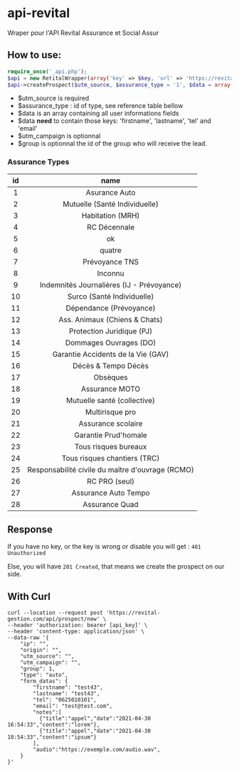 # api-revital
Wraper pour l'API Revital Assurance et Social Assur


## How to use: 
```php
require_once('_api.php');
$api = new RetitalWrapper(array('key' => $key, 'url' => 'https://revital-gestion.com/api'));
$api->createProspect($utm_source, $assurance_type = '1', $data = array(), $utm_campaign = '', $group = 1);
```

* $utm_source is required
* $assurance_type : id of type, see reference table bellow
* $data is an array containing all user informations fields
* $data **need** to contain those keys: 'firstname', 'lastname', 'tel' and 'email'
* $utm_campaign is optionnal
* $group is optionnal the id of the group who will receive the lead.

### Assurance Types

| id |                       name                       |
|:--:|:------------------------------------------------:|
| 1  | Asurance Auto                                    |
| 2  | Mutuelle (Santé Individuelle)                    |
| 3  | Habitation (MRH)                                 |
| 4  | RC Décennale                                     |
| 5  | ok                                               |
| 6  | quatre                                           |
| 7  | Prévoyance TNS                                   |
| 8  | Inconnu                                          |
| 9  | Indemnités Journalières (IJ - Prévoyance)        |
| 10 | Surco (Santé Individuelle)                       |
| 11 | Dépendance (Prévoyance)                          |
| 12 | Ass. Animaux (Chiens & Chats)                    |
| 13 | Protection Juridique (PJ)                        |
| 14 | Dommages Ouvrages (DO)                           |
| 15 | Garantie Accidents de la Vie (GAV)               |
| 16 | Décès & Tempo Décès                              |
| 17 | Obsèques                                         |
| 18 | Assurance MOTO                                   |
| 19 | Mutuelle santé (collective)                      |
| 20 | Multirisque pro                                  |
| 21 | Assurance scolaire                               |
| 22 | Garantie Prud'homale                             |
| 23 | Tous risques bureaux                             |
| 24 | Tous risques chantiers (TRC)                     |
| 25 | Responsabilité civile du maître d'ouvrage (RCMO) |
| 26 | RC PRO (seul)                                    |
| 27 | Assurance Auto Tempo                             |
| 28 | Assurance Quad                                   |

## Response

If you have no key, or the key is wrong or disable you will get : `401 Unauthorized`

Else, you will have `201 Created`, that means we create the prospect on our side.


## With Curl
```
curl --location --request post 'https://revital-gestion.com/api/prospect/new' \
--header 'authorization: bearer [api_key]' \
--header 'content-type: application/json' \
--data-raw '{
    "ip": "",
    "origin": "",
    "utm_source": "",
    "utm_campaign": "",
    "group": 1,
    "type": "auto",
    "form_datas": {
        "firstname": "test43",
        "lastname": "test43",
        "tel": "0625010101",
        "email": "test@test.com",
        "notes":[
          {"title":"appel","date":"2021-04-30 16:54:33","content":"lorem"},
          {"title":"appel","date":"2021-04-30 18:54:33","content":"ipsum"}
        ],
        "audio":"https://exemple.com/audio.wav",
    }
}'
```
